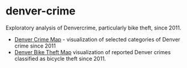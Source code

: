 # denver-crime

Exploratory analysis of Denvercrime, particularly bike theft, since 2011.

* [Denver Crime Map](https://pchuck.shinyapps.io/denver-crime-map) -
visualization of selected categories of Denver crime since 2011
* [Denver Bike Theft Map](https://pchuck.shinyapps.io/denver-bike-theft-map) visualization of reported Denver crimes classified as bicycle theft since 2011.

